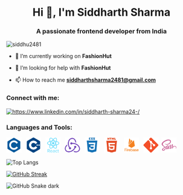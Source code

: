 <h1 align="center">Hi 👋, I'm Siddharth Sharma</h1>
<h3 align="center">A passionate frontend developer from India</h3>

<p align="left"> <img src="https://komarev.com/ghpvc/?username=siddhu2481&label=Profile%20views&color=0e75b6&style=flat" alt="siddhu2481" /> </p>

- 🔭 I’m currently working on **FashionHut**

- 🤝 I’m looking for help with **FashionHut**

- 📫 How to reach me **siddharthsharma2481@gmail.com**

<h3 align="left">Connect with me:</h3>
<p align="left">
<a href="https://www.linkedin.com/in/siddharth-sharma24-/" target="blank"><img align="center" src="https://raw.githubusercontent.com/rahuldkjain/github-profile-readme-generator/master/src/images/icons/Social/linked-in-alt.svg" alt="https://www.linkedin.com/in/siddharth-sharma24-/" height="30" width="40" /></a>
</p>

<h3 align="left">Languages and Tools:</h3>
<div>
  <img src="https://github.com/devicons/devicon/blob/master/icons/c/c-plain.svg" title="C" alt="C" width="40" height="40"/>&nbsp;&nbsp;
  <img src="https://github.com/devicons/devicon/blob/master/icons/cplusplus/cplusplus-plain.svg" title="C++" alt="C++" width="40" height="40"/>&nbsp;&nbsp;
  <img src="https://github.com/devicons/devicon/blob/master/icons/react/react-original-wordmark.svg" title="React" alt="React" width="40" height="40"/>&nbsp;&nbsp;
  <img src="https://github.com/devicons/devicon/blob/master/icons/redux/redux-original.svg" title="Redux" alt="Redux " width="40" height="40"/>&nbsp;&nbsp;
  <img src="https://github.com/devicons/devicon/blob/master/icons/css3/css3-plain-wordmark.svg"  title="CSS3" alt="CSS" width="40" height="40"/>&nbsp;&nbsp;
  <img src="https://github.com/devicons/devicon/blob/master/icons/html5/html5-plain-wordmark.svg" title="HTML5" alt="HTML" width="40" height="40"/>&nbsp;&nbsp;
  <img src="https://github.com/devicons/devicon/blob/master/icons/firebase/firebase-plain-wordmark.svg" title="Firebase" alt="Firebase" width="40" height="40"/>&nbsp;&nbsp;
  <img src="https://github.com/devicons/devicon/blob/master/icons/git/git-plain.svg" title="Git" **alt="Git" width="40" height="40"/>&nbsp;
  <img src="https://github.com/devicons/devicon/blob/master/icons/sass/sass-original.svg" title="Sass" **alt="Sass" width="40" height="40"/>&nbsp;&nbsp;
</div>


![Top Langs](https://github-readme-stats.vercel.app/api/top-langs/?username=Siddhu2481&layout=compact&theme=vision-friendly-dark)

[![GitHub Streak](https://github-readme-streak-stats.herokuapp.com?user=Siddhu2481&theme=nightowl&locale=hi&date_format=j%20M%5B%20Y%5D&sideNums=DD7234&dates=169B12&background=090202&border=0C0202&stroke=23F7E9&ring=DD732B&fire=FF6C15&currStreakNum=2ADFFF&currStreakLabel=F4F3FF&sideLabels=FFFFFF)](https://git.io/streak-stats)

![GitHub Snake dark](https://github.com/Siddhu2481/Siddhu2481/blob/output/github-snake-dark.svg)
